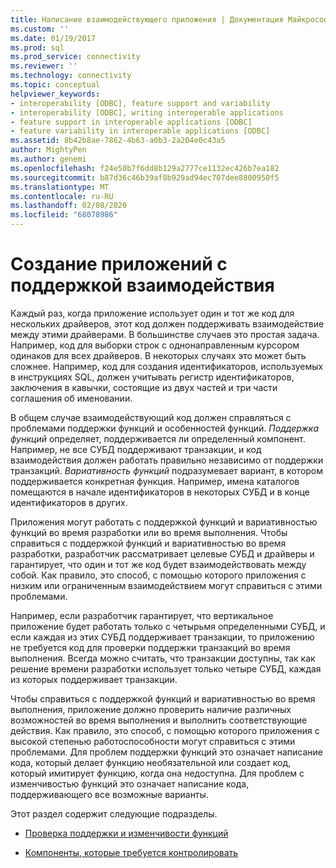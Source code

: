 ```yaml
---
title: Написание взаимодействующего приложения | Документация Майкрософт
ms.custom: ''
ms.date: 01/19/2017
ms.prod: sql
ms.prod_service: connectivity
ms.reviewer: ''
ms.technology: connectivity
ms.topic: conceptual
helpviewer_keywords:
- interoperability [ODBC], feature support and variability
- interoperability [ODBC], writing interoperable applications
- feature support in interoperable applications [ODBC]
- feature variability in interoperable applications [ODBC]
ms.assetid: 8b42b8ae-7862-4b63-a0b3-2a204e0c43a5
author: MightyPen
ms.author: genemi
ms.openlocfilehash: f24e50b7f6dd8b129a2777ce1132ec426b7ea182
ms.sourcegitcommit: b87d36c46b39af8b929ad94ec707dee8800950f5
ms.translationtype: MT
ms.contentlocale: ru-RU
ms.lasthandoff: 02/08/2020
ms.locfileid: "68078986"
---
```

# <a name="writing-an-interoperable-application"></a>Создание приложений с поддержкой взаимодействия
Каждый раз, когда приложение использует один и тот же код для нескольких драйверов, этот код должен поддерживать взаимодействие между этими драйверами. В большинстве случаев это простая задача. Например, код для выборки строк с однонаправленным курсором одинаков для всех драйверов. В некоторых случаях это может быть сложнее. Например, код для создания идентификаторов, используемых в инструкциях SQL, должен учитывать регистр идентификаторов, заключения в кавычки, состоящие из двух частей и три части соглашения об именовании.  
  
 В общем случае взаимодействующий код должен справляться с проблемами поддержки функций и особенностей функций. *Поддержка функций* определяет, поддерживается ли определенный компонент. Например, не все СУБД поддерживают транзакции, и код взаимодействия должен работать правильно независимо от поддержки транзакций. *Вариативность функций* подразумевает вариант, в котором поддерживается конкретная функция. Например, имена каталогов помещаются в начале идентификаторов в некоторых СУБД и в конце идентификаторов в других.  
  
 Приложения могут работать с поддержкой функций и вариативностью функций во время разработки или во время выполнения. Чтобы справиться с поддержкой функций и вариативностью во время разработки, разработчик рассматривает целевые СУБД и драйверы и гарантирует, что один и тот же код будет взаимодействовать между собой. Как правило, это способ, с помощью которого приложения с низким или ограниченным взаимодействием могут справиться с этими проблемами.  
  
 Например, если разработчик гарантирует, что вертикальное приложение будет работать только с четырьмя определенными СУБД, и если каждая из этих СУБД поддерживает транзакции, то приложению не требуется код для проверки поддержки транзакций во время выполнения. Всегда можно считать, что транзакции доступны, так как решение времени разработки использует только четыре СУБД, каждая из которых поддерживает транзакции.  
  
 Чтобы справиться с поддержкой функций и вариативностью во время выполнения, приложение должно проверить наличие различных возможностей во время выполнения и выполнить соответствующие действия. Как правило, это способ, с помощью которого приложения с высокой степенью работоспособности могут справиться с этими проблемами. Для проблем поддержки функций это означает написание кода, который делает функцию необязательной или создает код, который имитирует функцию, когда она недоступна. Для проблем с изменчивостью функций это означает написание кода, поддерживающего все возможные варианты.  
  
 Этот раздел содержит следующие подразделы.  
  
-   [Проверка поддержки и изменчивости функций](../../../odbc/reference/develop-app/checking-feature-support-and-variability.md)  
  
-   [Компоненты, которые требуется контролировать](../../../odbc/reference/develop-app/features-to-watch-for.md)

